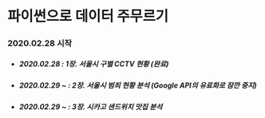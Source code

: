 # 파이썬으로 데이터 주무르기

### 2020.02.28 시작

- ##### 2020.02.28 : 1장. 서울시 구별 CCTV 현황 (완료)
- ##### 2020.02.29 ~ : 2장. 서울시 범죄 현황 분석 (Google API의 유료화로 잠깐 중지)
- ##### 2020.02.29 ~ : 3장. 시카고 샌드위치 맛집 분석

